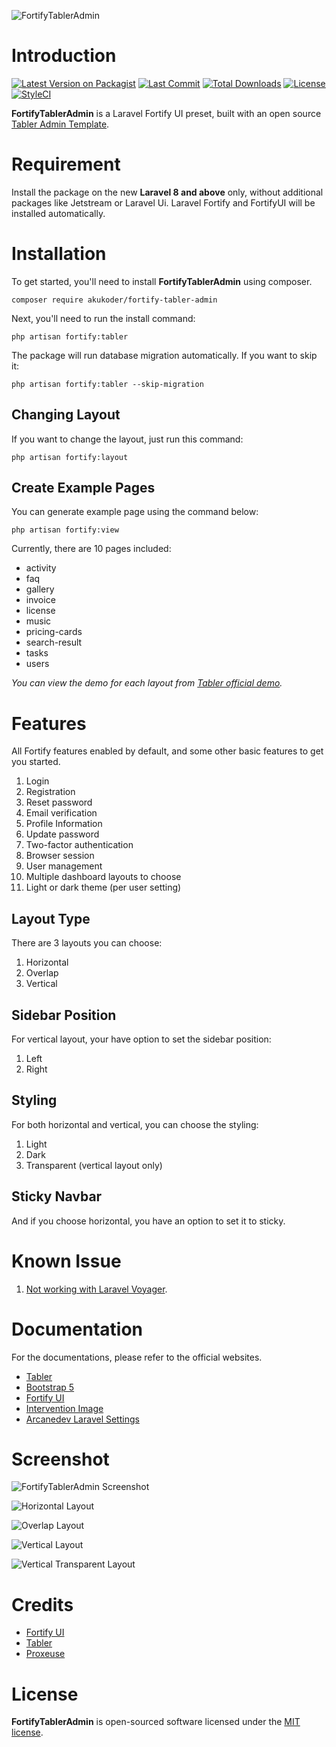 ![FortifyTablerAdmin](https://bitbucket.org/akukoder/fortify-tabler-admin/raw/43ab4d3cb0ee8849349ae4995fb1b7c253db70c9/fortify-tabler-admin.png)

# Introduction

[![Latest Version on Packagist](https://img.shields.io/packagist/v/akukoder/fortify-tabler-admin.svg?style=flat-square)](https://packagist.org/packages/akukoder/fortify-tabler-admin)
[![Last Commit](https://img.shields.io/github/last-commit/akukoder/fortify-tabler-admin?style=flat-square)](https://packagist.org/packages/akukoder/fortify-tabler-admin)
[![Total Downloads](https://img.shields.io/packagist/dt/akukoder/fortify-tabler-admin.svg?style=flat-square)](https://packagist.org/packages/akukoder/fortify-tabler-admin)
[![License](https://img.shields.io/packagist/l/akukoder/fortify-tabler-admin?style=flat-square)](https://packagist.org/packages/akukoder/fortify-tabler-admin)
[![StyleCI](https://github.styleci.io/repos/479666784/shield?branch=master)](https://github.styleci.io/repos/479666784?branch=master)

**FortifyTablerAdmin** is a Laravel Fortify UI preset, built with an open source [Tabler Admin Template](https://tabler.io).

# Requirement

Install the package on the new **Laravel 8 and above** only, without additional packages like Jetstream or Laravel Ui. Laravel Fortify and FortifyUI will be installed automatically.

# Installation

To get started, you'll need to install **FortifyTablerAdmin** using composer.

```shell
composer require akukoder/fortify-tabler-admin
```

Next, you'll need to run the install command:

```shell
php artisan fortify:tabler
```

The package will run database migration automatically. If you want to skip it:

```shell
php artisan fortify:tabler --skip-migration
```

## Changing Layout

If you want to change the layout, just run this command:

```shell
php artisan fortify:layout
```

## Create Example Pages

You can generate example page using the command below:

```shell
php artisan fortify:view
```

Currently, there are 10 pages included:

- activity
- faq
- gallery
- invoice
- license
- music
- pricing-cards
- search-result
- tasks
- users


*You can view the demo for each layout from [Tabler official demo](https://preview.tabler.io/).*


# Features

All Fortify features enabled by default, and some other basic features to get you started.

1. Login
2. Registration
3. Reset password
4. Email verification
5. Profile Information
6. Update password
7. Two-factor authentication
8. Browser session
9. User management
10. Multiple dashboard layouts to choose
11. Light or dark theme (per user setting)

## Layout Type

There are 3 layouts you can choose:

1. Horizontal
2. Overlap
3. Vertical

## Sidebar Position

For vertical layout, your have option to set the sidebar position:

1. Left
2. Right

## Styling

For both horizontal and vertical, you can choose the styling:

1. Light
2. Dark
3. Transparent (vertical layout only)

## Sticky Navbar

And if you choose horizontal, you have an option to set it to sticky.

# Known Issue

1. [Not working with Laravel Voyager](https://github.com/akukoder/fortify-tabler-admin/issues/3#issuecomment-1099368495).

# Documentation

For the documentations, please refer to the official websites.

- [Tabler](https://tabler.io)
- [Bootstrap 5](https://getbootstrap.com/)
- [Fortify UI](https://github.com/zacksmash/fortify-ui)
- [Intervention Image](https://github.com/intervention/image)
- [Arcanedev Laravel Settings](https://github.com/ARCANEDEV/LaravelSettings/)

# Screenshot

![FortifyTablerAdmin Screenshot](https://bitbucket.org/akukoder/fortify-tabler-admin/raw/8d605c5f8b26ca4b4690fd6e60434390a0f2a9f0/screenshot.png)

![Horizontal Layout](https://bitbucket.org/akukoder/fortify-tabler-admin/raw/8d605c5f8b26ca4b4690fd6e60434390a0f2a9f0/screenshot-horizontal.png)

![Overlap Layout](https://bitbucket.org/akukoder/fortify-tabler-admin/raw/8d605c5f8b26ca4b4690fd6e60434390a0f2a9f0/screenshot-overlap.png)

![Vertical Layout](https://bitbucket.org/akukoder/fortify-tabler-admin/raw/8d605c5f8b26ca4b4690fd6e60434390a0f2a9f0/screenshot-vertical.png)

![Vertical Transparent Layout](https://bitbucket.org/akukoder/fortify-tabler-admin/raw/8d605c5f8b26ca4b4690fd6e60434390a0f2a9f0/screenshot-vertical-transparent.png)

# Credits
- [Fortify UI](https://github.com/zacksmash/fortify-ui)
- [Tabler](https://tabler.io)
- [Proxeuse](https://github.com/Proxeuse/fortify-tabler)

# License

**FortifyTablerAdmin** is open-sourced software licensed under the [MIT license](LICENSE.md).
